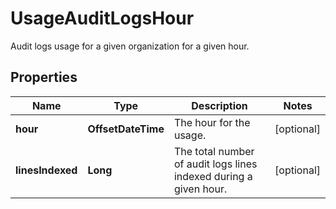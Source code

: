 # UsageAuditLogsHour

Audit logs usage for a given organization for a given hour.

## Properties

| Name             | Type               | Description                                                       | Notes      |
| ---------------- | ------------------ | ----------------------------------------------------------------- | ---------- |
| **hour**         | **OffsetDateTime** | The hour for the usage.                                           | [optional] |
| **linesIndexed** | **Long**           | The total number of audit logs lines indexed during a given hour. | [optional] |
